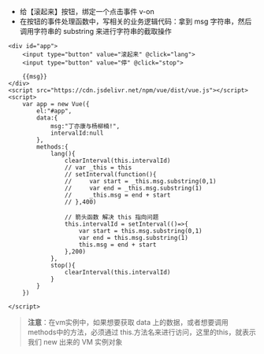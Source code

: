 - 给【滚起来】按钮，绑定一个点击事件 v-on
- 在按钮的事件处理函数中，写相关的业务逻辑代码：拿到 msg 字符串，然后调用字符串的 substring 来进行字符串的截取操作
```
<div id="app">
    <input type="button" value="滚起来" @click="lang">
    <input type="button" value="停" @click="stop">

    {{msg}}
</div>
<script src="https://cdn.jsdelivr.net/npm/vue/dist/vue.js"></script>
<script>
    var app = new Vue({
        el:"#app",
        data:{
            msg:"丁亦康与杨柳楠!",
            intervalId:null
        },
        methods:{
            lang(){
                clearInterval(this.intervalId)
                // var _this = this
                // setInterval(function(){
                //     var start = _this.msg.substring(0,1)
                //     var end = _this.msg.substring(1)
                //     _this.msg = end + start 
                // },400) 

                // 箭头函数 解决 this 指向问题
                this.intervalId = setInterval(()=>{
                    var start = this.msg.substring(0,1)
                    var end = this.msg.substring(1)
                    this.msg = end + start 
                },200) 
            },
            stop(){
                clearInterval(this.intervalId)
            }
        }
    })

</script>
```
> **注意**：在vm实例中，如果想要获取 data 上的数据，或者想要调用 methods中的方法，必须通过 this.方法名来进行访问，这里的this，就表示我们 new 出来的 VM 实例对象